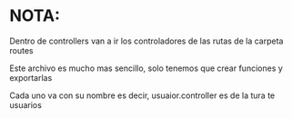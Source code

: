 # NOTA:

Dentro de controllers van a ir los controladores de las rutas de la carpeta routes


Este archivo es mucho mas sencillo, solo tenemos que crear funciones y exportarlas

Cada uno va con su nombre es decir, usuaior.controller es de la tura te usuarios